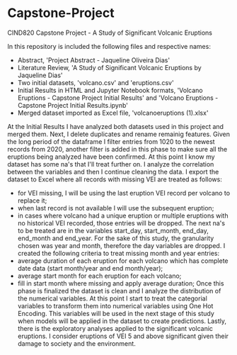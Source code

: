 # Capstone-Project
CIND820 Capstone Project - A Study of Significant Volcanic Eruptions

In this repository  is included the following files and respective names:
- Abstract, 'Project Abstract - Jaqueline Oliveira Dias'
- Literature Review, 'A Study of Significant Volcanic Eruptions by Jaqueline Dias'
- Two initial datasets, 'volcano.csv' and 'eruptions.csv'
- Initial Results in HTML and Jupyter Notebook formats, 'Volcano Eruptions - Capstone Project Initial Results' and 'Volcano Eruptions - Capstone Project Initial Results.ipynb'
- Merged dataset imported as Excel file, 'volcanoeruptions (1).xlsx'

At the Initial Results I have analyzed both datasets used in this project and merged them. Next, I delete duplicates and rename remainig features. Given the long period of the dataframe I filter entries from 1020 to the newest records from 2020, another filter is added in this phase to make sure all the eruptions being analyzed have been confirmed.
At this point I know my dataset has some na's that I'll treat further on. I analyze the correlation between the variables and then I continue cleaning the data. I export the dataset to Excel where all records with missing VEI are treated as follows:
- for VEI missing, I will be using the last eruption VEI record per volcano to replace it;
- when last record is not available I will use the subsequent eruption;
- in cases where volcano had a unique eruption or multiple eruptions with no historical VEI recorded, those entries will be dropped.
The next na's to be treated are in the variables start_day, start_month, end_day, end_month and end_year. For the sake of this study, the granularity chosen was year and month, therefore the day variables are dropped. I created the following criteria to treat missing month and year entries:
- average duration of each eruption for each volcano which has complete date data (start month/year and end month/year);
- average start month for each eruption for each volcano;
- fill in start month where missing and apply average duration;
Once this phase is finalized the dataset is clean and I analyze the distribution of the numerical variables.
At this point I start to treat the categorial variables to transform them into numerical variables using One Hot Encoding. This variables will be used in the next stage of this study when models will be applied in the dataset to create predictions.
Lastly, there is the exploratory analyses applied to the significant volcanic eruptions. I consider eruptions of VEI 5 and above significant given their damage to society and the environment.
